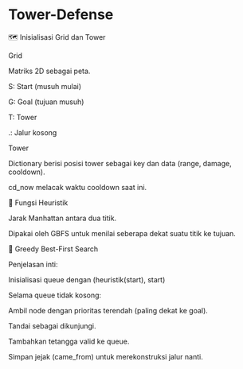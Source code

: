 # Tower-Defense
🗺️ Inisialisasi Grid dan Tower

Grid

Matriks 2D sebagai peta.

S: Start (musuh mulai)

G: Goal (tujuan musuh)

T: Tower

.: Jalur kosong

Tower

Dictionary berisi posisi tower sebagai key dan data (range, damage, cooldown).

cd_now melacak waktu cooldown saat ini.


🧠 Fungsi Heuristik

Jarak Manhattan antara dua titik.

Dipakai oleh GBFS untuk menilai seberapa dekat suatu titik ke tujuan.


🧭 Greedy Best-First Search

Penjelasan inti:

Inisialisasi queue dengan (heuristik(start), start)

Selama queue tidak kosong:

Ambil node dengan prioritas terendah (paling dekat ke goal).

Tandai sebagai dikunjungi.

Tambahkan tetangga valid ke queue.

Simpan jejak (came_from) untuk merekonstruksi jalur nanti.

